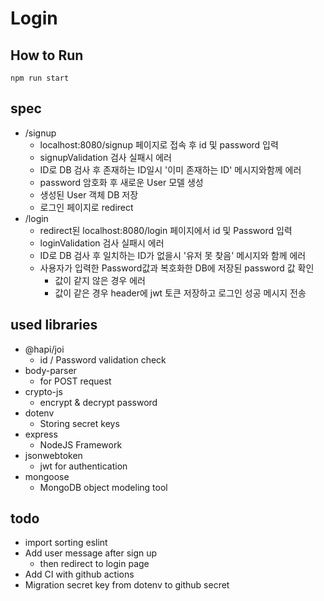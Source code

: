 # Login

## How to Run

```
npm run start
```

## spec

- /signup
  - localhost:8080/signup 페이지로 접속 후 id 및 password 입력
  - signupValidation 검사 실패시 에러
  - ID로 DB 검사 후 존재하는 ID일시 '이미 존재하는 ID' 메시지와함께 에러
  - password 암호화 후 새로운 User 모델 생성
  - 생성된 User 객체 DB 저장
  - 로그인 페이지로 redirect
- /login
  - redirect된 localhost:8080/login 페이지에서 id 및 Password 입력
  - loginValidation 검사 실패시 에러
  - ID로 DB 검사 후 일치하는 ID가 없을시 '유저 못 찾음' 메시지와 함께 에러
  - 사용자가 입력한 Password값과 복호화한 DB에 저장된 password 값 확인
    - 값이 같지 않은 경우 에러
    - 값이 같은 경우 header에 jwt 토큰 저장하고 로그인 성공 메시지 전송

## used libraries

- @hapi/joi
  - id / Password validation check
- body-parser
  - for POST request
- crypto-js
  - encrypt & decrypt password
- dotenv
  - Storing secret keys
- express
  - NodeJS Framework
- jsonwebtoken
  - jwt for authentication
- mongoose
  - MongoDB object modeling tool

## todo

- import sorting eslint
- Add user message after sign up
  - then redirect to login page
- Add CI with github actions
- Migration secret key from dotenv to github secret
